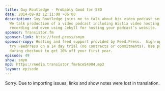 ```yaml
---
title: Guy Routledge - Probably Good for SEO
date: 2014-09-02 12:11:00 -06:00
description: Guy Routledge joins me to talk about his video podcast series AtoZCSS.
  We talk production of a video podcast including Wistia video hosting, Screenflow
  recording and even using Jekyll for hosting your podcast’s website.
sponsor: Transistor.fm
sponsor-link: http://feed.press/smym
sponsor-copy: Hosting and feed support provided by Feed.Press.  Sign-up today and
  try FeedPress on a 14 day trial (no contracts or commitments). Use promo code "smym"
  during checkout to get 10% off your first year.
episode: 49
show: smym
mp3: https://media.transistor.fm/6ce54984.mp3
layout: episode
---
```


Sorry. Due to importing issues, links and show notes were lost in translation.
